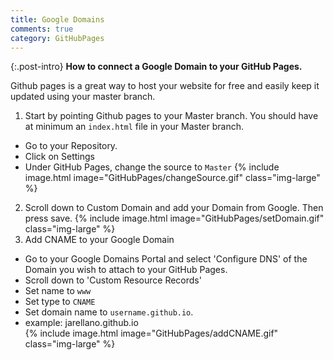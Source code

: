 ```yaml
---
title: Google Domains
comments: true
category: GitHubPages
---
```


{:.post-intro}
**How to connect a Google Domain to your GitHub Pages.**


Github pages is a great way to host your website for free and easily keep it updated using your master branch. 

1. Start by pointing Github pages to your Master branch. You should have at minimum an `index.html` file in your Master branch. 
  - Go to your Repository. 
  - Click on Settings
  - Under GitHub Pages, change the source to `Master`
  {% include image.html image="GitHubPages/changeSource.gif" class="img-large" %}
  
2. Scroll down to Custom Domain and add your Domain from Google. Then press save. 
    {% include image.html image="GitHubPages/setDomain.gif" class="img-large" %}
3. Add CNAME to your Google Domain
  - Go to your Google Domains Portal and select 'Configure DNS' of the Domain you wish to attach to your GitHub Pages.
  - Scroll down to 'Custom Resource Records'
  - Set name to `www`
  - Set type to `CNAME`
  - Set domain name to `username.github.io`.
  - example: jarellano.github.io  
  {% include image.html image="GitHubPages/addCNAME.gif" class="img-large" %}
  
  